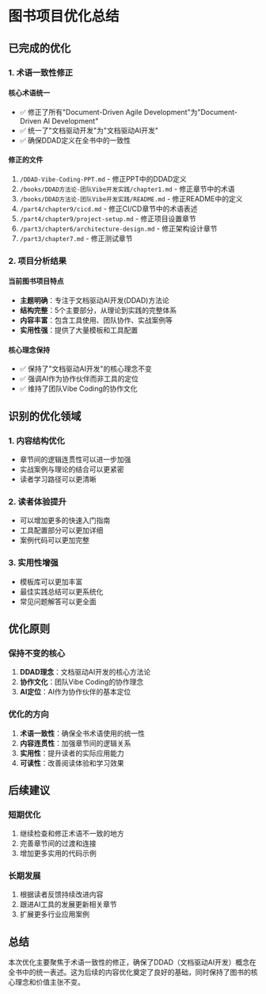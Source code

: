 # 图书项目优化总结

## 已完成的优化

### 1. 术语一致性修正

#### 核心术语统一
- ✅ 修正了所有"Document-Driven Agile Development"为"Document-Driven AI Development"
- ✅ 统一了"文档驱动开发"为"文档驱动AI开发"
- ✅ 确保DDAD定义在全书中的一致性

#### 修正的文件
1. `/DDAD-Vibe-Coding-PPT.md` - 修正PPT中的DDAD定义
2. `/books/DDAD方法论-团队Vibe开发实践/chapter1.md` - 修正章节中的术语
3. `/books/DDAD方法论-团队Vibe开发实践/README.md` - 修正README中的定义
4. `/part4/chapter9/cicd.md` - 修正CI/CD章节中的术语表述
5. `/part4/chapter9/project-setup.md` - 修正项目设置章节
6. `/part3/chapter6/architecture-design.md` - 修正架构设计章节
7. `/part3/chapter7.md` - 修正测试章节

### 2. 项目分析结果

#### 当前图书项目特点
- **主题明确**：专注于文档驱动AI开发(DDAD)方法论
- **结构完整**：5个主要部分，从理论到实践的完整体系
- **内容丰富**：包含工具使用、团队协作、实战案例等
- **实用性强**：提供了大量模板和工具配置

#### 核心理念保持
- ✅ 保持了"文档驱动AI开发"的核心理念不变
- ✅ 强调AI作为协作伙伴而非工具的定位
- ✅ 维持了团队Vibe Coding的协作文化

## 识别的优化领域

### 1. 内容结构优化
- 章节间的逻辑连贯性可以进一步加强
- 实战案例与理论的结合可以更紧密
- 读者学习路径可以更清晰

### 2. 读者体验提升
- 可以增加更多的快速入门指南
- 工具配置部分可以更加详细
- 案例代码可以更加完整

### 3. 实用性增强
- 模板库可以更加丰富
- 最佳实践总结可以更系统化
- 常见问题解答可以更全面

## 优化原则

### 保持不变的核心
1. **DDAD理念**：文档驱动AI开发的核心方法论
2. **协作文化**：团队Vibe Coding的协作理念
3. **AI定位**：AI作为协作伙伴的基本定位

### 优化的方向
1. **术语一致性**：确保全书术语使用的统一性
2. **内容连贯性**：加强章节间的逻辑关系
3. **实用性**：提升读者的实际应用能力
4. **可读性**：改善阅读体验和学习效果

## 后续建议

### 短期优化
1. 继续检查和修正术语不一致的地方
2. 完善章节间的过渡和连接
3. 增加更多实用的代码示例

### 长期发展
1. 根据读者反馈持续改进内容
2. 跟进AI工具的发展更新相关章节
3. 扩展更多行业应用案例

## 总结

本次优化主要聚焦于术语一致性的修正，确保了DDAD（文档驱动AI开发）概念在全书中的统一表述。这为后续的内容优化奠定了良好的基础，同时保持了图书的核心理念和价值主张不变。